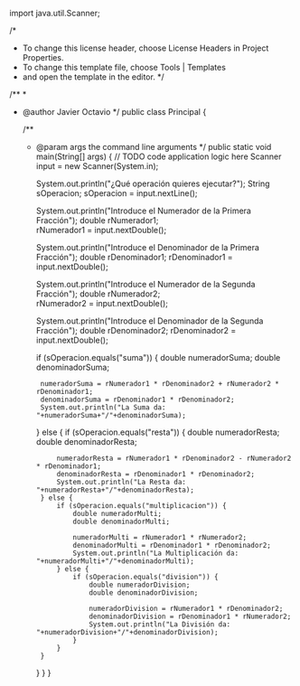 import java.util.Scanner;

/*
 * To change this license header, choose License Headers in Project Properties.
 * To change this template file, choose Tools | Templates
 * and open the template in the editor.
 */

/**
 *
 * @author Javier Octavio
 */
public class Principal {

    /**
     * @param args the command line arguments
     */
    public static void main(String[] args) {
        // TODO code application logic here
        Scanner input = new Scanner(System.in);
        
        System.out.println("¿Qué operación quieres ejecutar?");
        String sOperacion;
        sOperacion = input.nextLine();
        
        System.out.println("Introduce el Numerador de la Primera Fracción");
        double rNumerador1;        
        rNumerador1 = input.nextDouble();
        
        System.out.println("Introduce el Denominador de la Primera Fracción");
        double rDenominador1;
        rDenominador1 = input.nextDouble();
        
        System.out.println("Introduce el Numerador de la Segunda Fracción");
        double rNumerador2;        
        rNumerador2 = input.nextDouble();
        
        System.out.println("Introduce el Denominador de la Segunda Fracción");
        double rDenominador2;
        rDenominador2 = input.nextDouble();

        if (sOperacion.equals("suma")) {
            double numeradorSuma;
            double denominadorSuma;
            
            numeradorSuma = rNumerador1 * rDenominador2 + rNumerador2 * rDenominador1;
            denominadorSuma = rDenominador1 * rDenominador2;
            System.out.println("La Suma da: "+numeradorSuma+"/"+denominadorSuma);
        } else {
            if (sOperacion.equals("resta")) {
                double numeradorResta;
                double denominadorResta;
                
                numeradorResta = rNumerador1 * rDenominador2 - rNumerador2 * rDenominador1;
                denominadorResta = rDenominador1 * rDenominador2;
                System.out.println("La Resta da: "+numeradorResta+"/"+denominadorResta);
            } else {
                if (sOperacion.equals("multiplicacion")) {
                    double numeradorMulti;
                    double denominadorMulti;
                    
                    numeradorMulti = rNumerador1 * rNumerador2;
                    denominadorMulti = rDenominador1 * rDenominador2;
                    System.out.println("La Multiplicación da: "+numeradorMulti+"/"+denominadorMulti);
                } else {
                    if (sOperacion.equals("division")) {
                        double numeradorDivision;
                        double denominadorDivision;
                        
                        numeradorDivision = rNumerador1 * rDenominador2;
                        denominadorDivision = rDenominador1 * rNumerador2;
                        System.out.println("La División da: "+numeradorDivision+"/"+denominadorDivision);
                    }
                }
            }
        }
    }
}
